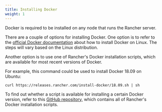 ```yaml
---
title: Installing Docker
weight: 1
---
```


Docker is required to be installed on any node that runs the Rancher server.

There are a couple of options for installing Docker. One option is to refer to the [official Docker documentation](https://docs.docker.com/install/) about how to install Docker on Linux. The steps will vary based on the Linux distribution.

Another option is to use one of Rancher's Docker installation scripts, which are available for most recent versions of Docker.

For example, this command could be used to install Docker 18.09 on Ubuntu:

```
curl https://releases.rancher.com/install-docker/18.09.sh | sh
```

To find out whether a script is available for installing a certain Docker version, refer to this [GitHub repository,](https://github.com/rancher/install-docker) which contains all of Rancher's Docker installation scripts.